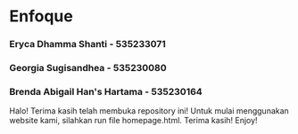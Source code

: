 # Enfoque 

### Eryca Dhamma Shanti - 535233071
### Georgia Sugisandhea - 535230080
### Brenda Abigail Han's Hartama - 535230164

Halo! Terima kasih telah membuka repository ini! Untuk mulai menggunakan website kami, silahkan run file homepage.html. Terima kasih! Enjoy!

